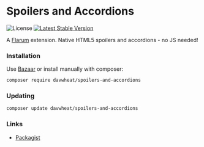 # Spoilers and Accordions

![License](https://img.shields.io/badge/license-MIT-blue.svg) [![Latest Stable Version](https://img.shields.io/packagist/v/davwheat/spoilers-and-accordions.svg)](https://packagist.org/packages/davwheat/spoilers-and-accordions)

A [Flarum](http://flarum.org) extension. Native HTML5 spoilers and accordions - no JS needed!

### Installation

Use [Bazaar](https://discuss.flarum.org/d/5151-flagrow-bazaar-the-extension-marketplace) or install manually with composer:

```sh
composer require davwheat/spoilers-and-accordions
```

### Updating

```sh
composer update davwheat/spoilers-and-accordions
```

### Links

- [Packagist](https://packagist.org/packages/davwheat/spoilers-and-accordions)
